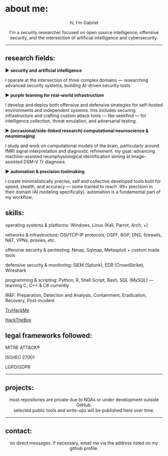<p align="center">
  <h1>about me:</h1>
</p>

<p align="center">
  hi, I'm Gabriel
</p>

<p align="center">
  I'm a security researcher focused on open source intelligence, offensive security, and the intersection of artificial intelligence and cybersecurity.  
</p>

<hr>



<p align="center">
  <h2>research fields:</h2>
</p>

► **security and artificial intelligence**  

I operate at the intersection of three complex domains — researching advanced security systems, building AI-driven security tools.

► **purple teaming for real-world infrastructure**  

I develop and deploy both offensive and defensive strategies for self-hosted environments and independent systems. this includes securing infrastructure and crafting custom attack tools — like seekfind — for intelligence collection, threat emulation, and adversarial testing.

► **(occasional/side-linked research) computational neuroscience & neuroimaging**  

I study and work on computational models of the brain, particularly around fMRI signal interpretation and diagnostic refinement. my goal: advancing machine-assisted neurophysiological identification aiming at image-assisted DSM-V Tr diagnosis.

► **automation & precision toolmaking** 

I create minimalistically precise, self and collective developed tools built for speed, stealth, and accuracy — some trained to reach .99+ precision in their domain (AI modeling specifically). automation is a fundamental part of my workflow.

</p>

<h2>skills:</h2>

<p>operating systems & platforms: Windows, Linux (Kali, Parrot, Arch, +)</p>
<p>networks & infrastructure: OSI/TCP-IP protocols, OSPF, BGP, DNS, firewalls, NAT, VPNs, proxies, etc.</p>
<p>offensive security & pentesting: Nmap, Sqlmap, Metasploit + custom made tools</p>
<p>defensive security & monitoring: SIEM (Splunk), EDR (CrowdStrike), Wireshark</p>
<p>programming & scripting: Python, R, Shell Script, Bash, SQL (MySQL) — learning C, C++ & C# currently </p>
<p>IR&F: Preparation, Detection and Analysis, Containment, Eradication, Recovery, Post-incident</p>
<p><a href="https://tryhackme.com/p/gbrlprs">TryHackMe</a>
<p><a href="https://app.hackthebox.com/profile/2021997">HackTheBox</a></p> 

<h2>legal frameworks followed:</h2>
<p>MITRE ATT&CK®</p>
<p>ISO/IEC 27001</p>
<p>LGPD/GDPR</p>

<hr>

<p align="center">
  <h2>projects:</h2>
</p>

<p align="center">
  most repositories are private due to NDAs or under development outside GitHub.<br>
  selected public tools and write-ups will be published here over time.
</p>

<hr>

<p align="center">
  <h2>contact:</h2>
</p>

<p align="center">
  no direct messages.  
  if necessary, email me via the address listed on my github profile.
</p>
